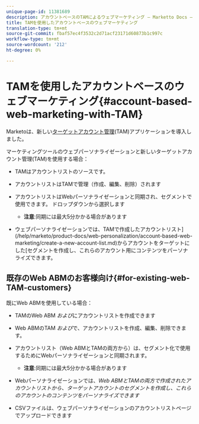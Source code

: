 ```yaml
---
unique-page-id: 11381689
description: アカウントベースのTAMによるウェブマーケティング — Marketto Docs — 製品ドキュメント
title: TAMを使用したアカウントベースのウェブマーケティング
translation-type: tm+mt
source-git-commit: fbaf57ec4f3532c2d71acf23171d60873b1c997c
workflow-type: tm+mt
source-wordcount: '212'
ht-degree: 0%

---
```



# TAMを使用したアカウントベースのウェブマーケティング{#account-based-web-marketing-with-TAM}

Marketoは、新しい[ターゲットアカウント管理](https://docs.marketo.com/display/docs/account+based+marketing)(TAM)アプリケーションを導入しました。

マーケティングツールのウェブパーソナライゼーションと新しいターゲットアカウント管理(TAM)を使用する場合：

* TAMはアカウントリストのソースです。
* アカウントリストはTAMで管理（作成、編集、削除）されます
* アカウントリストはWebパーソナライゼーションと同期され、セグメントで使用できます。 ドロップダウンから選択します

   * **注意**:同期には最大5分かかる場合があります

* ウェブパーソナライゼーションでは、TAMで作成したアカウントリスト](/help/marketo/product-docs/web-personalization/account-based-web-marketing/create-a-new-account-list.md)からアカウントをターゲットにした[セグメントを作成し、これらのアカウント用にコンテンツをパーソナライズできます。

## 既存のWeb ABMのお客様向け{#for-existing-web-TAM-customers}

既にWeb ABMを使用している場合：

* TAMのWeb ABM _および_&#x200B;にアカウントリストを作成できます
* Web ABMのTAM _および_&#x200B;で、アカウントリストを作成、編集、削除できます。
* アカウントリスト（Web ABMとTAMの両方から）は、セグメント化で使用するためにWebパーソナライゼーションと同期されます。

   * **注意**:同期には最大5分かかる場合があります

* Webパーソナライゼーションでは、_Web ABMとTAMの両方で作成されたアカウントリストから、ターゲットアカウントのセグメントを作成し、これらのアカウントのコンテンツをパーソナライズできます_
* CSVファイルは、ウェブパーソナライゼーションのアカウントリストページでアップロードできます
